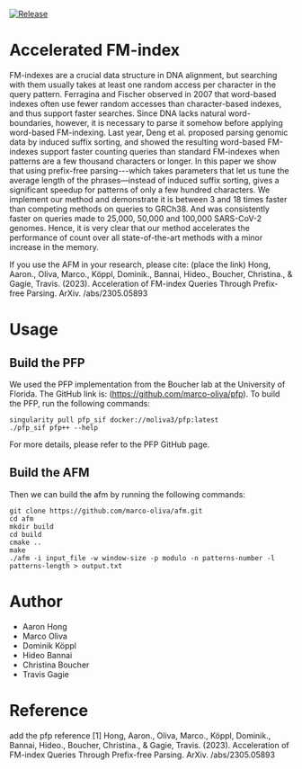 [![Release](https://img.shields.io/github/v/release/marco-oliva/afm?include_prereleases)](https://github.com/marco-oliva/afm/releases/tag/1.0.0)

# Accelerated FM-index

FM-indexes are a crucial data structure in DNA alignment, but searching with them usually takes at least one random access per character in the query pattern.  Ferragina and Fischer observed in 2007 that word-based indexes often use fewer random accesses than character-based indexes, and thus support faster searches.  Since DNA lacks natural word-boundaries, however, it is necessary to parse it somehow before applying word-based FM-indexing.  Last year, Deng et al. proposed parsing genomic data by induced suffix sorting, and showed the resulting word-based FM-indexes support faster counting queries than standard FM-indexes when patterns are a few thousand characters or longer.  In this paper we show that using prefix-free parsing---which takes parameters that let us tune the average length of the phrases—instead of induced suffix sorting, gives a significant speedup for patterns of only a few hundred characters.  We implement our method and demonstrate it is between 3 and 18 times faster than competing methods on queries to GRCh38.  And was consistently faster on queries made to 25,000, 50,000 and 100,000 SARS-CoV-2 genomes. Hence, it is very clear that our method accelerates the performance of count over all state-of-the-art methods with a minor increase in the memory.

If you use the AFM in your research, please cite: (place the link)
Hong, Aaron., Oliva, Marco., Köppl, Dominik., Bannai, Hideo., Boucher, Christina., & Gagie, Travis. (2023). Acceleration of FM-index Queries Through Prefix-free Parsing. ArXiv. /abs/2305.05893

# Usage

## Build the PFP
We used the PFP implementation from the Boucher lab at the University of Florida. The GitHub link is: (https://github.com/marco-oliva/pfp). To build the PFP, run the following commands:
```
singularity pull pfp_sif docker://moliva3/pfp:latest
./pfp_sif pfp++ --help
```
For more details, please refer to the PFP GitHub page.

## Build the AFM
Then we can build the afm by running the following commands:
```
git clone https://github.com/marco-oliva/afm.git
cd afm
mkdir build
cd build
cmake ..
make
./afm -i input_file -w window-size -p modulo -n patterns-number -l patterns-length > output.txt
```

# Author
* Aaron Hong
* Marco Oliva
* Dominik Köppl
* Hideo Bannai
* Christina Boucher
* Travis Gagie

# Reference
add the pfp reference
[1] Hong, Aaron., Oliva, Marco., Köppl, Dominik., Bannai, Hideo., Boucher, Christina., & Gagie, Travis. (2023). Acceleration of FM-index Queries Through Prefix-free Parsing. ArXiv. /abs/2305.05893

